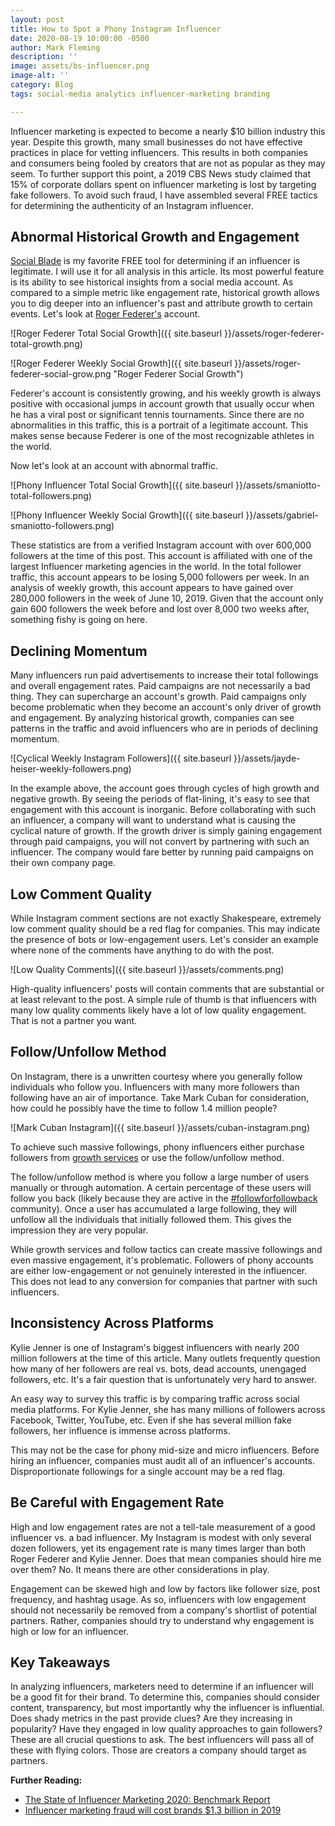 ```yaml
---
layout: post
title: How to Spot a Phony Instagram Influencer
date: 2020-08-19 10:00:00 -0500
author: Mark Fleming
description: ''
image: assets/bs-influencer.png
image-alt: ''
category: Blog
tags: social-media analytics influencer-marketing branding

---
```

Influencer marketing is expected to become a nearly $10 billion industry this year. Despite this growth, many small businesses do not have effective practices in place for vetting influencers. This results in both companies and consumers being fooled by creators that are not as popular as they may seem. To further support this point, a 2019 CBS News study claimed that 15% of corporate dollars spent on influencer marketing is lost by targeting fake followers. To avoid such fraud, I have assembled several FREE tactics for determining the authenticity of an Instagram influencer.

## Abnormal Historical Growth and Engagement

[Social Blade](https://socialblade.com/ "Social Blade") is my favorite FREE tool for determining if an influencer is legitimate. I will use it for all analysis in this article. Its most powerful feature is its ability to see historical insights from a social media account. As compared to a simple metric like engagement rate, historical growth allows you to dig deeper into an influencer's past and attribute growth to certain events. Let's look at [Roger Federer's](http://instagram.com/rogerfederer "Roger Federer Instagram") account.

![Roger Federer Total Social Growth]({{ site.baseurl }}/assets/roger-federer-total-growth.png)

![Roger Federer Weekly Social Growth]({{ site.baseurl }}/assets/roger-federer-social-grow.png "Roger Federer Social Growth")

Federer's account is consistently growing, and his weekly growth is always positive with occasional jumps in account growth that usually occur when he has a viral post or significant tennis tournaments. Since there are no abnormalities in this traffic, this is a portrait of a legitimate account. This makes sense because Federer is one of the most recognizable athletes in the world.

Now let's look at an account with abnormal traffic.

![Phony Influencer Total Social Growth]({{ site.baseurl }}/assets/smaniotto-total-followers.png)

![Phony Influencer Weekly Social Growth]({{ site.baseurl }}/assets/gabriel-smaniotto-followers.png)

These statistics are from a verified Instagram account with over 600,000 followers at the time of this post. This account is affiliated with one of the largest Influencer marketing agencies in the world. In the total follower traffic, this account appears to be losing 5,000 followers per week. In an analysis of weekly growth, this account appears to have gained over 280,000 followers in the week of June 10, 2019. Given that the account only gain 600 followers the week before and lost over 8,000 two weeks after, something fishy is going on here.

## Declining Momentum

Many influencers run paid advertisements to increase their total followings and overall engagement rates. Paid campaigns are not necessarily a bad thing. They can supercharge an account's growth. Paid campaigns only become problematic when they become an account's only driver of growth and engagement. By analyzing historical growth, companies can see patterns in the traffic and avoid influencers who are in periods of declining momentum.

![Cyclical Weekly Instagram Followers]({{ site.baseurl }}/assets/jayde-heiser-weekly-followers.png)

In the example above, the account goes through cycles of high growth and negative growth. By seeing the periods of flat-lining, it's easy to see that engagement with this account is inorganic. Before collaborating with such an influencer, a company will want to understand what is causing the cyclical nature of growth. If the growth driver is simply gaining engagement through paid campaigns, you will not convert by partnering with such an influencer. The company would fare better by running paid campaigns on their own company page.

## Low Comment Quality

While Instagram comment sections are not exactly Shakespeare, extremely low comment quality should be a red flag for companies. This may indicate the presence of bots or low-engagement users. Let's consider an example where none of the comments have anything to do with the post.

![Low Quality Comments]({{ site.baseurl }}/assets/comments.png)

High-quality influencers' posts will contain comments that are substantial or at least relevant to the post. A simple rule of thumb is that influencers with many low quality comments likely have a lot of low quality engagement. That is not a partner you want.

## Follow/Unfollow Method

On Instagram, there is a unwritten courtesy where you generally follow individuals who follow you. Influencers with many more followers than following have an air of importance. Take Mark Cuban for consideration, how could he possibly have the time to follow 1.4 million people?

![Mark Cuban Instagram]({{ site.baseurl }}/assets/cuban-instagram.png)

To achieve such massive followings, phony influencers either purchase followers from [growth services](https://www.influencive.com/instagram-growth-service "Instagram Growth Services") or use the follow/unfollow method.

The follow/unfollow method is where you follow a large number of users manually or through automation. A certain percentage of these users will follow you back (likely because they are active in the [#followforfollowback](https://www.instagram.com/explore/tags/followforfollowback/ "#followforfollowback") community). Once a user has accumulated a large following, they will unfollow all the individuals that initially followed them. This gives the impression they are very popular.

While growth services and follow tactics can create massive followings and even massive engagement, it's problematic. Followers of phony accounts are either low-engagement or not genuinely interested in the influencer. This does not lead to any conversion for companies that partner with such influencers.

## Inconsistency Across Platforms

Kylie Jenner is one of Instagram's biggest influencers with nearly 200 million followers at the time of this article. Many outlets frequently question how many of her followers are real vs. bots, dead accounts, unengaged followers, etc. It's a fair question that is unfortunately very hard to answer.

An easy way to survey this traffic is by comparing traffic across social media platforms. For Kylie Jenner, she has many millions of followers across Facebook, Twitter, YouTube, etc. Even if she has several million fake followers, her influence is immense across platforms.

This may not be the case for phony mid-size and micro influencers. Before hiring an influencer, companies must audit all of an influencer's accounts. Disproportionate followings for a single account may be a red flag.

## Be Careful with Engagement Rate

High and low engagement rates are not a tell-tale measurement of a good influencer vs. a bad influencer. My Instagram is modest with only several dozen followers, yet its engagement rate is many times larger than both Roger Federer and Kylie Jenner. Does that mean companies should hire me over them? No. It means there are other considerations in play.

Engagement can be skewed high and low by factors like follower size, post frequency, and hashtag usage. As so, influencers with low engagement should not necessarily be removed from a company's shortlist of potential partners. Rather, companies should try to understand why engagement is high or low for an influencer.

## Key Takeaways

In analyzing influencers, marketers need to determine if an influencer will be a good fit for their brand. To determine this, companies should consider content, transparency, but most importantly why the influencer is influential. Does shady metrics in the past provide clues? Are they increasing in popularity? Have they engaged in low quality approaches to gain followers? These are all crucial questions to ask. The best influencers will pass all of these with flying colors. Those are creators a company should target as partners.

**Further Reading:**

* [The State of Influencer Marketing 2020: Benchmark Report](https://influencermarketinghub.com/influencer-marketing-benchmark-report-2020/ "The State of Influencer Marketing 2020: Benchmark Report")
* [Influencer marketing fraud will cost brands $1.3 billion in 2019](https://www.cbsnews.com/news/influencer-marketing-fraud-costs-companies-1-3-billion/)
